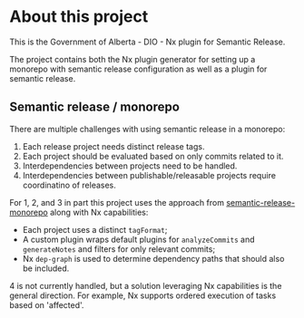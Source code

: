 # About this project
This is the Government of Alberta - DIO - Nx plugin for Semantic Release.

The project contains both the Nx plugin generator for setting up a monorepo with semantic release
configuration as well as a plugin for semantic release. 

## Semantic release / monorepo
There are multiple challenges with using semantic release in a monorepo:
1. Each release project needs distinct release tags.
2. Each project should be evaluated based on only commits related to it.
3. Interdependencies between projects need to be handled.
4. Interdependencies between publishable/releasable projects require coordinatino of releases.

For 1, 2, and 3 in part this project uses the approach from [semantic-release-monorepo](https://github.com/pmowrer/semantic-release-monorepo) along with Nx capabilities: 
- Each project uses a distinct `tagFormat`; 
- A custom plugin wraps default plugins for `analyzeCommits` and `generateNotes` and filters for only relevant commits;
- Nx `dep-graph` is used to determine dependency paths that should also be included.

4 is not currently handled, but a solution leveraging Nx capabilities is the general direction. For example, Nx supports ordered execution of tasks based on 'affected'.
